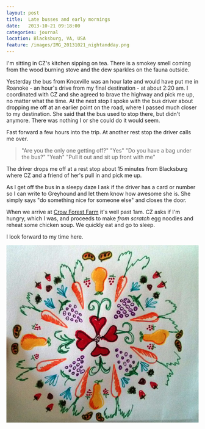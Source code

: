 ```yaml
---
layout: post
title:  Late busses and early mornings
date:   2013-10-21 09:18:00
categories: journal
location: Blacksburg, VA, USA
feature: /images/IMG_20131021_nightandday.png
---
```


I'm sitting in CZ's kitchen sipping on tea. There is a smokey smell coming from the wood burning stove and the dew sparkles on the fauna outside.

Yesterday the bus from Knoxville was an hour late and would have put me in Roanoke - an hour's drive from my final destination - at about 2:20 am. I coordinated with CZ and she agreed to brave the highway and pick me up, no matter what the time. At the next stop I spoke with the bus driver about dropping me off at an earlier point on the road, where I passed much closer to my destination. She said that the bus used to stop there, but didn't anymore. There was nothing I or she could do it would seem.

Fast forward a few hours into the trip. At another rest stop the driver calls me over.

> "Are you the only one getting off?"
> "Yes"
> "Do you have a bag under the bus?"
> "Yeah"
> "Pull it out and sit up front with me"

The driver drops me off at a rest stop about 15 minutes from Blacksburg where CZ and a friend of her's pull in and pick me up.

As I get off the bus in a sleepy daze I ask if the driver has a card or number so I can write to Greyhound and let them know how awesome she is. She simply says "do something nice for someone else" and closes the door.

When we arrive at [Crow Forest Farm][crowforest] it's well past 1am. CZ asks if I'm hungry, which I was, and proceeds to make *from scratch* egg noodles and reheat some chicken soup. We quickly eat and go to sleep.

I look forward to my time here.

![Illustration by CZ][cz]

[crowforest]:    http://crowforestfarm.wordpress.com
[cz]: /images/IMG_20131021_CZdrawing.jpg